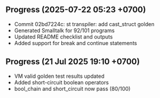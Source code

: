 ## Progress (2025-07-22 05:23 +0700)
- Commit 02bd7224c: st transpiler: add cast_struct golden
- Generated Smalltalk for 92/101 programs
- Updated README checklist and outputs
- Added support for break and continue statements

## Progress (21 Jul 2025 19:10 +0700)
- VM valid golden test results updated
- Added short-circuit boolean operators
- bool_chain and short_circuit now pass (80/100)
